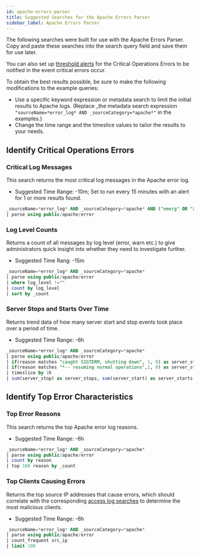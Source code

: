 ```yaml
---
id: apache-errors-parser
title: Suggested Searches for the Apache Errors Parser
sidebar_label: Apache Errors Parser
---
```


The following searches were built for use with the Apache Errors Parser. Copy and paste these searches into the search query field and save them for use later.

You can also set up [threshold alerts](../../../alerts/scheduled-searches/receive-email-alerts-scheduled-searches.md) for the Critical Operations Errors to be notified in the event critical errors occur.

To obtain the best results possible, be sure to make the following modifications to the example queries:

* Use a specific keyword expression or metadata search to limit the initial results to Apache logs. (Replace \_the metadata search expression `"sourceName=*error_log* AND _sourceCategory=*apache*"` in the examples.)
* Change the time range and the timeslice values to tailor the results to your needs.

## Identify Critical Operations Errors

### Critical Log Messages

This search returns the most critical log messages in the Apache error log.

* Suggested Time Range: -10m; Set to run every 15 minutes with an
    alert for 1 or more results found.

```sql
_sourceName=*error_log* AND _sourceCategory=*apache* AND ("emerg" OR "alert" OR "crit")
| parse using public/apache/error
```

### Log Level Counts

Returns a count of all messages by log level (error, warn etc.) to give administrators quick insight into whether they need to investigate further.

* Suggested Time Rang: -15m

```sql
_sourceName=*error_log* AND _sourceCategory=*apache*
| parse using public/apache/error
| where log_level !=""
| count by log_level
| sort by _count
```

### Server Stops and Starts Over Time

Returns trend data of how many server start and stop events took place over a period of time.

* Suggested Time Range: -6h

```sql
_sourceName=*error_log* AND _sourceCategory=*apache*
| parse using public/apache/error
| if(reason matches "caught SIGTERM, shutting down", 1, 0) as server_stop
| if(reason matches "*-- resuming normal operations",1, 0) as server_start
| timeslice by 1h
| sum(server_stop) as server_stops, sum(server_start) as server_starts by _timeslice
```

## Identify Top Error Characteristics

### Top Error Reasons

This search returns the top Apache error log reasons.

* Suggested Time Range: -6h

```sql
_sourceName=*error_log* AND _sourceCategory=*apache*
| parse using public/apache/error
| count by reason
| top 100 reason by _count
```

### Top Clients Causing Errors

Returns the top source IP addresses that cause errors, which should correlate with the corresponding [access log searches](apache-access-parser.md) to determine the most malicious clients.

* Suggested Time Range: -6h

```sql
_sourceName=*error_log* AND _sourceCategory=*apache*
| parse using public/apache/error
| count_frequent src_ip
| limit 100
```
